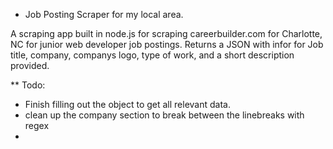 - Job Posting Scraper for my local area.

A scraping app built in node.js for scraping careerbuilder.com for Charlotte, NC for junior web developer job postings.
Returns a JSON with infor for Job title, company, companys logo, type of work, and a short description provided.

\*\* Todo:

- Finish filling out the object to get all relevant data.
- clean up the company section to break between the linebreaks with regex
-
